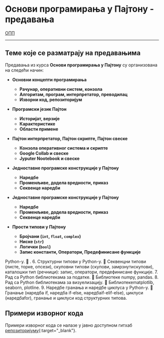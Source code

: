 # Основи програмирања у Пajтону - предавања

[ОПП](../README.md)

---

## Теме које се разматрају на предавањима

Предавања из курса **Основи програмирања у Пajтону** су организована на следећи начин:

- **Основни концепти програмирања**

  - **Рачунар, оперативни систем, конзола**
  - **Aлгоритам, програм, интерпретатор, преводилац**
  - **Изворни код, репозиторијум**

- **Програмски језик Пајтон**

  - **Историјат, верзије**
  - **Карактеристике**
  - **Области примене**

- **Пајтон интерпретатор, Пајтон скрипте, Пајтон свеске**

  - **Конзола оперативног система и скрипте**
  - **Google Collab и свеске**
  - **Jyputer Nootebook и свеске**

- **Једноставне програмске конструкције у Пајтону**

  - **Наредбе**
  - **Променљиве, додела вредности, приказ**
  - **Секвенце наредби**

- **Једноставне програмске конструкције у Пајтону**

  - **Наредбе**
  - **Променљиве, додела вредности, приказ**
  - **Секвенце наредби**

- **Прости типови у Пајтону**

  - **Бројчани (``int``,  ``float``,  ``complex``)**
  - **Ниске (``str``)**
  - **Логички (``bool``)**
  - **Запис константи, Оператори, Предефинисане функције**


 Python-у. 
 . 
6. Структурни типови у Python-у. 
 Секвенцни типови (листе, торке,  опсези), скуповни типови (скупови,  замрзнутискупови), 
каталошки тип (речници): запис, оператори, предефинисане функције. 
7. Рад са Python библиотекама за податке.
 Библиотеке numpy, pandas.
8. Рад са Python библиотекама за визyелизацију. 
 Библиотекеmatplotlib, seaborn, plotline. 
9. Наредбе гранања и наредбе циклуса у Python-у. 
 Гранање (наредба if,  наредба if-else,  наредбаif-elif-else), циклуси (наредбаfor), гранање и 
циклуси код структурних типова. 
## Примери изворног кода

Примери изворног кода се налазе у јавно доступном гитхаб [репозиторијуму](https://github.com/biof-python/primeri-predavanja.git){:target="_blank"}.
